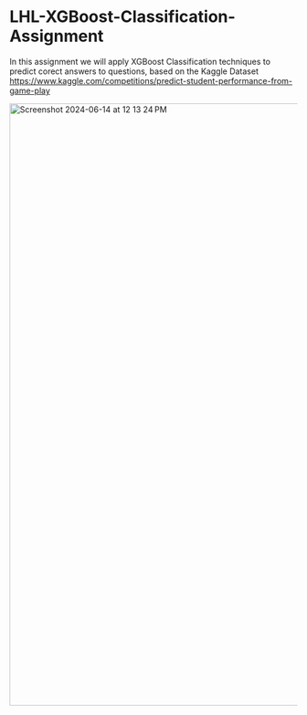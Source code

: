 # LHL-XGBoost-Classification-Assignment

In this assignment we will apply XGBoost Classification techniques to predict corect answers to questions, based on the Kaggle Dataset https://www.kaggle.com/competitions/predict-student-performance-from-game-play



<img width="1055" alt="Screenshot 2024-06-14 at 12 13 24 PM" src="https://github.com/kiranwood/LHL-XGBoost-Classification-Assignment/assets/152329934/bf91b69b-eef3-45bb-a422-73fc79acc0e3">

